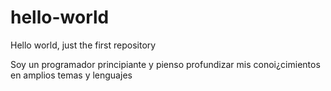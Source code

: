 # hello-world
Hello world, just the first repository

Soy un programador principiante y pienso profundizar mis conoi¿cimientos en amplios temas y lenguajes
